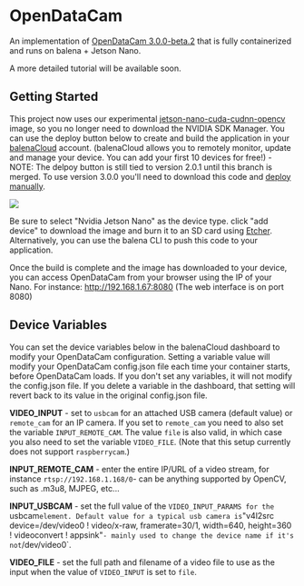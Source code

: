 # OpenDataCam
An implementation of [OpenDataCam 3.0.0-beta.2](https://github.com/opendatacam/opendatacam) that is fully containerized and runs on balena + Jetson Nano.

A more detailed tutorial will be available soon.

## Getting Started

This project now uses our experimental [jetson-nano-cuda-cudnn-opencv](https://hub.docker.com/repository/docker/resinplayground/jetson-nano-cuda-cudnn-opencv) image, so you no longer need to download the NVIDIA SDK Manager. You can use the deploy button below to create and build the application in your [balenaCloud](https://www.balena.io/cloud/) account. (balenaCloud allows you to remotely monitor, update and manage your device. You can add your first 10 devices for free!) - NOTE: The delpoy button is still tied to version 2.0.1 until this branch is merged. To use version 3.0.0 you'll need to download this code and [deploy manually](https://www.balena.io/docs/learn/deploy/deployment/).

[![](https://www.balena.io/deploy.png)](https://dashboard.balena-cloud.com/deploy)

Be sure to select "Nvidia Jetson Nano" as the device type. click "add device" to download the image and burn it to an SD card using [Etcher](https://www.balena.io/etcher/). Alternatively, you can use the balena CLI to push this code to your application.

Once the build is complete and the image has downloaded to your device, you can access OpenDataCam from your browser using the IP of your Nano. For instance: http://192.168.1.67:8080 (The web interface is on port 8080)


## Device Variables

You can set the device variables below in the balenaCloud dashboard to modify your OpenDataCam configuration. Setting a variable value will modify your OpenDataCam config.json file each time your container starts, before OpenDataCam loads. If you don't set any variables, it will not modify the config.json file. If you delete a variable in the dashboard, that setting will revert back to its value in the original config.json file.

**VIDEO_INPUT** - set to `usbcam` for an attached USB camera (default value) or `remote_cam` for an IP camera. If you set to `remote_cam` you need to also set the variable `INPUT_REMOTE_CAM`. The value `file` is also valid, in which case you also need to set the variable `VIDEO_FILE`. (Note that this setup currently does not support `raspberrycam`.)

**INPUT_REMOTE_CAM** - enter the entire IP/URL of a video stream, for instance `rtsp://192.168.1.168/0`- can be anything supported by OpenCV, such as .m3u8, MJPEG, etc...

**INPUT_USBCAM** - set the full value of the `VIDEO_INPUT_PARAMS for the `usbcam` element. Default value for a typical usb camera is `"v4l2src device=/dev/video0 ! video/x-raw, framerate=30/1, width=640, height=360 ! videoconvert ! appsink"` - mainly used to change the device name if it's not `/dev/video0`.

**VIDEO_FILE** - set the full path and filename of a video file to use as the input when the value of `VIDEO_INPUT` is set to `file`.

